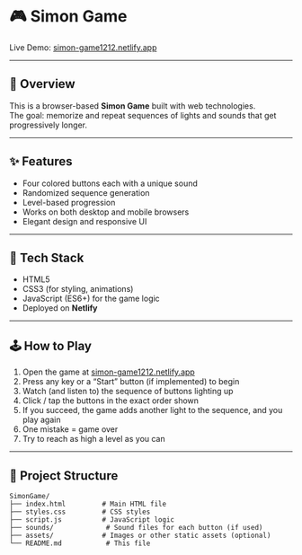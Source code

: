 # 🎮 Simon Game  

Live Demo: [simon-game1212.netlify.app](https://simon-game1212.netlify.app/)  

---

## 🧠 Overview  
This is a browser-based **Simon Game** built with web technologies.  
The goal: memorize and repeat sequences of lights and sounds that get progressively longer.  

---

## ✨ Features  
- Four colored buttons each with a unique sound  
- Randomized sequence generation  
- Level-based progression  
- Works on both desktop and mobile browsers  
- Elegant design and responsive UI  

---

## 🧰 Tech Stack  
- HTML5  
- CSS3 (for styling, animations)  
- JavaScript (ES6+) for the game logic  
- Deployed on **Netlify**  

---

## 🕹 How to Play  
1. Open the game at [simon-game1212.netlify.app](https://simon-game1212.netlify.app/)  
2. Press any key or a “Start” button (if implemented) to begin  
3. Watch (and listen to) the sequence of buttons lighting up  
4. Click / tap the buttons in the exact order shown  
5. If you succeed, the game adds another light to the sequence, and you play again  
6. One mistake = game over  
7. Try to reach as high a level as you can  

---

## 📁 Project Structure  

```text
SimonGame/
├── index.html         # Main HTML file  
├── styles.css         # CSS styles  
├── script.js          # JavaScript logic  
├── sounds/             # Sound files for each button (if used)  
├── assets/            # Images or other static assets (optional)  
└── README.md           # This file  
